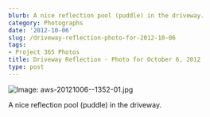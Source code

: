 ```yaml
---
blurb: A nice reflection pool (puddle) in the driveway.
category: Photographs
date: '2012-10-06'
slug: /driveway-reflection-photo-for-2012-10-06
tags:
- Project 365 Photos
title: Driveway Reflection - Photo for October 6, 2012
type: post
---
```



![Image: aws-20121006--1352-01.jpg](/aws-20121006--1352-01.jpg)

A nice reflection pool (puddle) in the driveway.